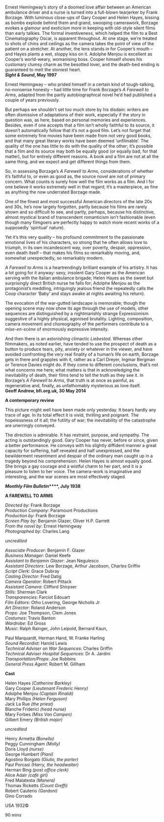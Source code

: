 
Ernest Hemingway’s story of a doomed love affair between an American ambulance driver and a nurse is turned into a full-blown tearjerker by Frank Borzage. With luminous close-ups of Gary Cooper and Helen Hayes, kissing as bombs explode behind them and grand, swooping camerawork, Borzage evokes a glamour and exoticism more in keeping with old-style silent films than early talkies. The formal inventiveness, which helped the film to a Best Cinematography Oscar, is apparent throughout. At one stage, we’re treated to shots of chins and ceilings as the camera takes the point of view of the patient on a stretcher. At another, the lens stands in for Cooper’s mouth – and Hayes plants a wet, sloppy kiss on it. Adolphe Menjou is excellent as Cooper’s world-weary, womanising boss. Cooper himself shows his customary clumsy charm as the besotted lover, and the death-bed ending is guaranteed to melt the stoniest heart.<br>
**_Sight & Sound_, May 1997**<br>

Ernest Hemingway – who prided himself in a certain kind of tough-talking, no-nonsense honesty – had little time for Frank Borzage’s _A Farewell to Arms_, adapted from the partly autobiographical novel he’d had published a couple of years previously.

But perhaps we shouldn’t set too much store by his disdain: writers are often dismissive of adaptations of their work, especially if the story in question was, as here, based on personal memories and experiences. Besides, even if one accepts that a film isn’t wholly faithful to its source, it doesn’t automatically follow that it’s not a good film. Let’s not forget that some extremely fine movies have been made from not very good books, and that many great literary works have been deemed ‘unfilmable’. The quality of the one has little to do with the quality of the other; it’s possible that a film and its source may both be equally good (or equally bad, for that matter), but for entirely different reasons. A book and a film are not at all the same thing, and we expect and get different things from them.

So, in assessing Borzage’s _A Farewell to Arms_, considerations of whether it’s faithful to, or even as good as, the source novel are not of primary concern. What counts is surely how well the film works as a film. And I for one believe it works extremely well in that regard; it’s a masterpiece, as fine as anything the now underrated Borzage made.

One of the finest and most successful American directors of the late 20s and 30s, he’s now largely forgotten, partly because his films are rarely shown and so difficult to see, and partly, perhaps, because his distinctive, almost mystical brand of transcendent romanticism isn’t fashionable (even though many filmgoers are perfectly happy to watch more recent works of a supposedly ‘spiritual’ nature).

Yet it’s this very quality – his profound commitment to the passionate emotional lives of his characters, so strong that he often allows love to triumph, in its own incandescent way, over poverty, despair, oppression, even death itself – that makes his films so remarkably moving, and, somewhat unexpectedly, so remarkably modern.

_A Farewell to Arms_ is a heartrendingly brilliant example of his artistry. It has a lot going for it anyway: sexy, insolent Gary Cooper as the American serving with the Italian ambulance brigade; Helen Hayes as the sweet but surprisingly direct British nurse he falls for; Adolphe Menjou as the protagonist’s meddling, intriguingly jealous friend (he repeatedly calls the Coop character ‘Baby’ and stays awake at nights awaiting his return).

The evocation of the war-gutted landscape is memorable; though the opening scene may now show its age through the use of models, other sequences are distinguished by a nightmarishly strange Expressionism suggestive of a highly physical, agonised brutality. Lighting, composition, camera movement and choreography of the performers contribute to a _mise-en-scène_ of enormously expressive intensity.

And then there is an astonishing climactic _Liebestod_. Whereas other filmmakers, as noted earlier, have tended to use the prospect of death as a button to produce tears, pity, anxiety or whatever in the viewer, and have avoided confronting the very real finality of a human’s life on earth, Borzage gets in there and grapples with it, rather as a Carl Dreyer, Ingmar Bergman or Terence Davies might do. If they come to different conclusions, that’s not what concerns me here; what matters is that in acknowledging the inevitability of death, their films tend to tell the truth as they see it. In Borzage’s _A Farewell to Arms_, that truth is at once as painful, as regenerative and, finally, as unfathomably mysterious as love itself.<br>
**Geoff Andrew, bfi.org.uk, 30 May 2014**

**A contemporary review**

This picture might well have been made only yesterday. It bears hardly any trace of age. In its total effect it is vivid, thrilling and poignant. The hopelessness of it all; the futility of war; the inevitability of the catastrophe are unerringly conveyed.

The direction is admirable. It has restraint, purpose, and sympathy. The acting is outstandingly good. Gary Cooper has never, before or since, given a better performance. He conveys with his slightly diffident manner a great capacity for suffering, half revealed and half unexpressed, and the bewilderment resentment and despair of the ordinary man caught up in a tragedy beyond his comprehension. Helen Hayes is almost equally good. She brings a gay courage and a wistful charm to her part, and it is a pleasure to listen to her voice. The camera-work is imaginative and interesting, and the war scenes are most effectively staged.

**_Monthly Film Bulletin_****, July 1938**

  

**A FAREWELL TO ARMS**

_Directed by_: Frank Borzage  
_Production Company_: Paramount Productions  
_Production by_: Frank Borzage  
_Screen Play by_: Benjamin Glazer, Oliver H.P. Garrett  
_From the novel by_: Ernest Hemingway  
_Photographed by_: Charles Lang

_uncredited_

_Associate Producer_: Benjamin F. Glazer  
_Business Manager_: Daniel Keefe  
_Assistant to Benjamin Glazer_: Jean Negulesco  
_Assistant Directors_: Lew Borzage, Arthur Jacobson, Charles Griffin  
_Script Clerk_: Grace Dubray  
_Casting Director_: Fred Datig  
_Camera Operator_: Robert Pittack  
_Assistant Camera_: Clifford Shirpser  
_Stills_: Sherman Clark  
_Transparencies_: Farciot Edouart  
_Film Editors_: Otho Lovering, George Nicholls Jr  
_Art Director_: Roland Anderson  
_Props_: Joe Thompson, Clem Jones  
_Costumes_: Travis Banton  
_Wardrobe_: Ed Gross  
_Music_: Ralph Rainger, John Leipold, Bernard Kaun,

Paul Marquardt, Herman Hand, W. Franke Harling  
_Sound Recordist_: Harold Lewis  
_Technical Adviser on War Sequences_: Charles Griffin  
_Technical Adviser Hospital Sequences_: Dr A. Jardini  
_Transportation/Props_: Joe Robbins  
_General Press Agent_: Robert M. Gillham

**Cast**

Helen Hayes  _(Catherine Barkley)_  
Gary Cooper  _(Lieutenant Frederic Henry)_  
Adolphe Menjou  _(Captain Rinaldi)_  
Mary Phillips  _(Helen Ferguson)_  
Jack La Rue  _(the priest)_  
Blanche Friderici  _(head nurse)_  
Mary Forbes  _(Miss Van Campen)_  
Gilbert Emery  _(British major)_

_uncredited_

Henry Armetta  _(Bonello)_  
Peggy Cunningham  _(Molly)_  
Doris Lloyd  _(nurse)_  
George Humbert  _(Piani)_  
Agostino Borgato  _(Giulio, the porter)_  
Paul Porcasi  _(Harry, the headwaiter)_  
Herman Bing  _(post office clerk)_  
Alice Adair  _(café girl)_  
Fred Malatesta  _(Manera)_  
Thomas Ricketts  _(Count Greffi)_  
Robert Cauterio  _(Gordoni)_  
Gino Corrado

USA 1932©

90 mins
<!--stackedit_data:
eyJoaXN0b3J5IjpbLTE5MjQzNTIxNDIsNzM4NTMyNzc1XX0=
-->